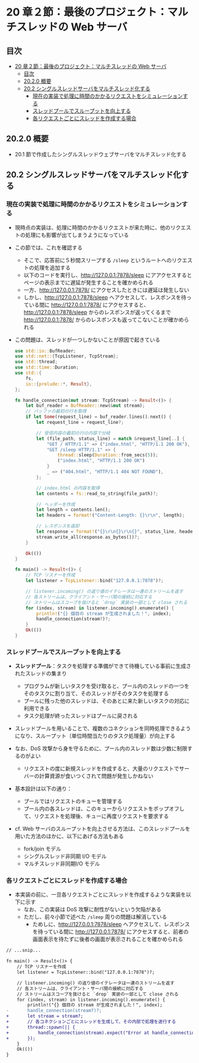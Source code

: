 # 20 章２節：最後のプロジェクト：マルチスレッドの Web サーバ

## 目次

- [20 章２節：最後のプロジェクト：マルチスレッドの Web サーバ](#20-章２節最後のプロジェクトマルチスレッドの-web-サーバ)
  - [目次](#目次)
  - [20.2.0 概要](#2020-概要)
  - [20.2 シングルスレッドサーバをマルチスレッド化する](#202-シングルスレッドサーバをマルチスレッド化する)
    - [現在の実装で処理に時間のかかるリクエストをシミュレーションする](#現在の実装で処理に時間のかかるリクエストをシミュレーションする)
    - [スレッドプールでスループットを向上する](#スレッドプールでスループットを向上する)
    - [各リクエストごとにスレッドを作成する場合](#各リクエストごとにスレッドを作成する場合)

## 20.2.0 概要

- 20.1 節で作成したシングルスレッドウェブサーバをマルチスレッド化する

## 20.2 シングルスレッドサーバをマルチスレッド化する

### 現在の実装で処理に時間のかかるリクエストをシミュレーションする

- 現時点の実装は、処理に時間のかかるリクエストが来た時に、他のリクエストの処理にも影響が出てしまうようになっている
- この節では、これを確認する
  - そこで、応答前に５秒間スリープする `/sleep` というルートへのリクエストの処理を追加する
  - 以下のコードを実行し、<http://127.0.0.1:7878/sleep> にアアクセスするとページの表示までに遅延が発生することを確かめられる
  - 一方、<http://127.0.0.1:7878/> にアクセスしたときには遅延は発生しない
  - しかし、<http://127.0.0.1:7878/sleep> へアクセスして、レスポンスを待っている間に <http://127.0.0.1:7878/> にアクセスすると、<http://127.0.0.1:7878/sleep> からのレスポンスが返ってくるまで <http://127.0.0.1:7878/> からのレスポンスも返ってこないことが確かめられる
- この問題は、スレッドが一つしかないことが原因で起きている

  ```rs
  use std::io::BufReader;
  use std::net::{TcpListener, TcpStream};
  use std::thread;
  use std::time::Duration;
  use std::{
      fs,
      io::{prelude::*, Result},
  };

  fn handle_connection(mut stream: TcpStream) -> Result<()> {
      let buf_reader = BufReader::new(&mut stream);
      // バッファの最初の行を取得
      if let Some(request_line) = buf_reader.lines().next() {
          let request_line = request_line?;

          // 受信内容の最初の行の内容で分岐
          let (file_path, status_line) = match &request_line[..] {
              "GET / HTTP/1.1" => ("index.html", "HTTP/1.1 200 OK"),
              "GET /sleep HTTP/1.1" => {
                  thread::sleep(Duration::from_secs(5));
                  ("index.html", "HTTP/1.1 200 OK")
              }
              _ => ("404.html", "HTTP/1.1 404 NOT FOUND"),
          };

          // index.html の内容を取得
          let contents = fs::read_to_string(file_path)?;

          // ヘッダーを作成
          let length = contents.len();
          let headers = format!("Content-Length: {}\r\n", length);

          // レスポンスを返却
          let response = format!("{}\r\n{}\r\n{}", status_line, headers, contents);
          stream.write_all(response.as_bytes())?;
      }

      Ok(())
  }

  fn main() -> Result<()> {
      // TCP リスナーを作成
      let listener = TcpListener::bind("127.0.0.1:7878")?;

      // listener.incoming() の返り値のイテレータは一連のストリームを返す
      // 各ストリームは、クライアント・サーバ間の接続に対応する
      // ストリームはスコープを抜けると `drop` 実装の一部として close される
      for (index, stream) in listener.incoming().enumerate() {
          println!("{} 個目の stream が生成されました！", index);
          handle_connection(stream?)?;
      }
      Ok(())
  }

  ```

### スレッドプールでスループットを向上する

- **スレッドプール**：タスクを処理する準備ができて待機している事前に生成されたスレッドの集まり
  - プログラムが新しいタスクを受け取ると、プール内のスレッドの一つをそのタスクに割り当て、そのスレッドがそのタスクを処理する
  - プールに残った他のスレッドは、そのあとに来た新しいタスクの対応に利用できる
  - タスク処理が終ったスレッドはプールに戻される

- スレッドプールを用いることで、複数のコネクションを同時処理できるようになり、スループット（単位時間当たりのタスク処理量）が向上する

- なお、DoS 攻撃から身を守るために、プール内のスレッド数は少数に制限するのがよい
  - リクエストの度に新規スレッドを作成すると、大量のリクエストでサーバーの計算資源が食いつくされて問題が発生しかねない

- 基本設計は以下の通り：
  - プールではリクエストのキューを管理する
  - プール内の各スレッドは、このキューからリクエストをポップオフして、リクエストを処理後、キューに再度リクエストを要求する

- cf. Web サーバのスループットを向上させる方法は、このスレッドプールを用いた方法のほかに、以下にあげる方法もある
  - fork/join モデル
  - シングルスレッド非同期 I/O モデル
  - マルチスレッド非同期I/O モデル

### 各リクエストごとにスレッドを作成する場合

- 本実装の前に、一旦各リクエストごとにスレッドを作成するような実装を以下に示す
  - なお、この実装は DoS 攻撃に耐性がないという欠陥がある
  - ただし、前々小節で述べた `/sleep` 周りの問題は解消している
    - ためしに、<http://127.0.0.1:7878/sleep> へアクセスして、レスポンスを待っている間に <http://127.0.0.1:7878/> にアクセスすると、前者の画面表示を待たずに後者の画面が表示されることを確かめられる

```diff
// ...snip...

fn main() -> Result<()> {
    // TCP リスナーを作成
    let listener = TcpListener::bind("127.0.0.1:7878")?;

    // listener.incoming() の返り値のイテレータは一連のストリームを返す
    // 各ストリームは、クライアント・サーバ間の接続に対応する
    // ストリームはスコープを抜けると `drop` 実装の一部として close される
    for (index, stream) in listener.incoming().enumerate() {
        println!("{} 個目の stream が生成されました！", index);
-       handle_connection(stream?)?;
+       let stream = stream?;
+       // 各コネクションごとにスレッドを生成して、その内部で処理を遂行する
+       thread::spawn(|| {
+           handle_connection(stream).expect("Error at handle_connection");
+       });
    }
    Ok(())
}
```
